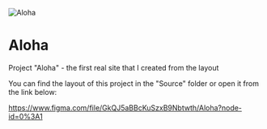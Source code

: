 ![Aloha](https://telegra.ph/file/151cfa681bc94c11ed889.jpg)

# Aloha

Project "Aloha" - the first real site that I created from the layout

You can find the layout of this project in the "Source" folder or open it from the link below:

https://www.figma.com/file/GkQJ5aBBcKuSzxB9Nbtwth/Aloha?node-id=0%3A1